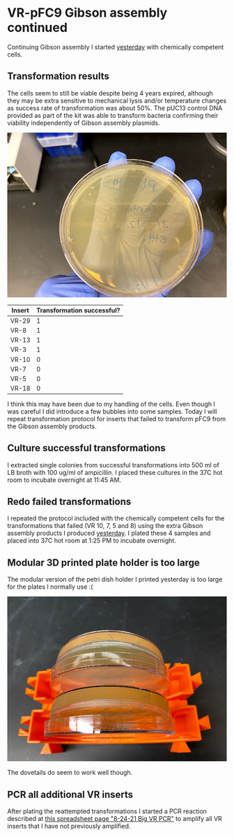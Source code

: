 # VR-pFC9 Gibson assembly continued

Continuing Gibson assembly I started [yesterday](15_8-23-21.md) with
chemically competent cells.

## Transformation results

The cells seem to still be viable despite being 4 years expired,
although they may be extra sensitive to mechanical lysis and/or
temperature changes as success rate of transformation was about
50%. The pUC13 control DNA provided as part of the kit was able
to transform bacteria confirming their viability independently of Gibson assembly plasmids.

![](images/IMG_5357.jpg)

| Insert | Transformation successful? |
| ------ | -------------------------- |
| VR-29  | 1                          |
| VR-8   | 1                          |
| VR-13  | 1                          |
| VR-3   | 1                          |
| VR-10  | 0                          |
| VR-7   | 0                          |
| VR-5   | 0                          |
| VR-18  | 0                          |

I think this may have been due to my handling of the cells. Even 
though I was careful I did introduce a few bubbles into some
samples. Today I will repeat transformation protocol for inserts
that failed to transform pFC9 from the Gibson assembly products.

## Culture successful transformations

I extracted single colonies from successful transformations
into 500 ml of LB broth with 100 ug/ml of ampicillin. I placed these
cultures in the 37C hot room to incubate overnight at 11:45 AM.

## Redo failed transformations

I repeated the protocol included with the chemically competent cells
for the transformations that failed (VR 10, 7, 5 and 8) using the
extra Gibson assembly products I produced [yesterday](15_8-23-21.md).
I plated these 4 samples and placed into 37C hot room at 1:25 PM
to incubate overnight.

## Modular 3D printed plate holder is too large

The modular version of the petri dish holder I printed yesterday
is too large for the plates I normally use :(

![](images/IMG_5355.jpg)

The dovetails do seem to work well though.

## PCR all additional VR inserts

After plating the reattempted transformations I started a PCR reaction
described at [this spreadsheet page "8-24-21 Big VR PCR"](https://docs.google.com/spreadsheets/d/1C9dQ5NALOPIBd9vnqTwMcuQwFouvtItC6r6D7yj8_8g/edit?usp=sharing) to amplify all VR inserts that I have not previously amplified.